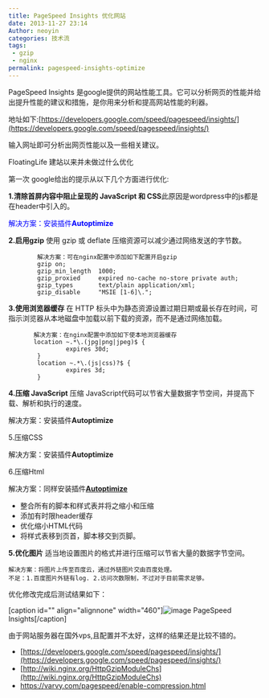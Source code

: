 ```yaml
---
title: PageSpeed Insights 优化网站
date: 2013-11-27 23:14
Author: neoyin
categories: 技术流
tags:
 - gzip
 - nginx
permalink: pagespeed-insights-optimize
---
```


PageSpeed Insights
是google提供的网站性能工具。它可以分析网页的性能并给出提升性能的建议和措施，是你用来分析和提高网站性能的利器。

地址如下:[https://developers.google.com/speed/pagespeed/insights/](https://developers.google.com/speed/pagespeed/insights/)

输入网址即可分析出网页性能以及一些相关建议。

FloatingLife 建站以来并未做过什么优化

第一次 google给出的提示从以下几个方面进行优化:

**1.清除首屏内容中阻止呈现的 JavaScript 和
CSS**此原因是wordpress中的js都是在header中引入的。

<span style="color: #0000ff;">解决方案：安装插件**Autoptimize**</span>

**2.启用gzip** 使用 gzip 或 deflate
压缩资源可以减少通过网络发送的字节数。


            解决方案：可在nginx配置中添加如下配置开启gzip
            gzip on;
            gzip_min_length  1000;
            gzip_proxied     expired no-cache no-store private auth;
            gzip_types       text/plain application/xml;
            gzip_disable     "MSIE [1-6]\.";

<!--more-->

**3.使用浏览器缓存** 在 HTTP
标头中为静态资源设置过期日期或最长存在时间，可指示浏览器从本地磁盘中加载以前下载的资源，而不是通过网络加载。

           解决方案：在nginx配置中添加如下使本地浏览器缓存 
           location ~.*\.(jpg|png|jpeg)$ {
                    expires 30d;
            }
            location ~.*\.(js|css)?$ {
                    expires 3d;
            }

**4.压缩 JavaScript** 压缩
JavaScript代码可以节省大量数据字节空间，并提高下载、解析和执行的速度。

解决方案：安装插件**Autoptimize**

5.压缩CSS

解决方案：安装插件**Autoptimize**

6.压缩Html

解决方案：同样安装插件[**Autoptimize**](http://blog.futtta.be/autoptimize)

-   整合所有的脚本和样式表并将之缩小和压缩
-   添加有时限header缓存
-   优化缩小HTML代码
-   将样式表移到页首，脚本移交到页脚。

**5.优化图片**
适当地设置图片的格式并进行压缩可以节省大量的数据字节空间。

    解决方案：将图片上传至百度云，通过外链图片交由百度处理。
    不足：1.百度图片外链有log. 2.访问次数限制，不过对于目前需求足够。

优化修改完成后测试结果如下：

[caption id="" align="alignnone"
width="460"]![image](http://d.hiphotos.bdimg.com/album/s%3D550%3Bq%3D90%3Bc%3Dxiangce%2C100%2C100/sign=046c22cd184c510faac4e21f50625410/eaf81a4c510fd9f95402a96c272dd42a2834a49a.jpg?referer=b28502da74094b3682852edd0478&x=.jpg)
PageSpeed Insights[/caption]

由于网站服务器在国外vps,且配置并不太好，这样的结果还是比较不错的。

- [https://developers.google.com/speed/pagespeed/insights/](https://developers.google.com/speed/pagespeed/insights/)
- [http://wiki.nginx.org/HttpGzipModuleChs](http://wiki.nginx.org/HttpGzipModuleChs)
- <https://varvy.com/pagespeed/enable-compression.html>
